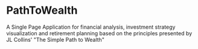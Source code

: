 # PathToWealth
 A Single Page Application for financial analysis, investment strategy visualization and retirement planning based on the principles presented by JL Collins' "The Simple Path to Wealth"
